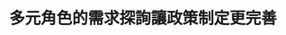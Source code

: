 ---
layout: post
title: "多元角色的需求探詢讓政策制定更完善"
tags:
  - "科技"
  - "醫療"
id: 82
thumbnail: "/images/post/82/1P1VO2ha4y5uDEqWFuHtg_9lWK7udrtl7.png"
description: "科技部自提 開放政府第82次協作會議「B型肝炎疫苗40週年紀念活動」"
color: "yellow"
publish: "true"
departments:
  - "科技部"
cover:
  link: ""
introduction:
  content: "科技部為籌辦2021年B肝疫苗40週年主題科學日紀念活動，於開放政府聯絡人月會提出合作召開協作會議，希望透過更開放透明的方式來廣邀各界對內容及辦理形式提出看法及建議。
科技部於前期訪談11位多元利害關係人，PDIS將訪談彙整成心智圖提供與會者更多元的觀點。協作會議中，科技部也邀請長期關注B型肝炎的醫師，病友，NGO，與關心科普資訊的媒體及民眾一同來集思廣益，腦力激盪。會後科技部將彙整所有成果，為主題科學日做更貼近民眾需求的設計。"
  image: "/images/post/82/1ScZs7gS30nBzr9vqaDqjr3sMaqaXavEn.png"
join:
  type: "眾"
  image: "/images/post/82/13cvk-hBAwQYqkugg1tBhpTlqLU-ULzVY.png"
embed:
  - type: "agenda_book"
    links:
      - "https://issuu.com/pdis.tw/docs/82_b___40______"
  - type: "mind_map"
    links:
      - "https://miro.com/app/live-embed/o9J_laVf1q0=/?moveToViewport=-2434,-402,5525,2019&amp;embedAutoplay=true"
  - type: "ministry_slide"
    links:
      - "https://issuu.com/pdis.tw/docs/_____b___40___-1100111.pptx"
  - type: "host_slide"
    links:
      - "https://issuu.com/pdis.tw/docs/_____82_____b_____40___________"
  - type: "live"
    links:
      - "https://www.youtube.com/watch?v=cCk7nS1xUhI&amp;list=PLmusXLhyDliYt3yw4rzTce_nY6kpW4ZyT"
pictures:
  - "/images/post/82/1L1OpEzNWrZPwcotzGtc0DfRTYhpCOdYX.png"
  - "/images/post/82/1E0SEd5sirn-RALgi2BOYooP6h_6D6dP2.png"
---